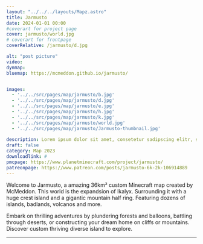 ```yaml
---
layout: "../../../layouts/Mapz.astro"
title: Jarmusto
date: 2024-01-01 00:00 
#coverart for project page
cover: jarmusto/world.jpg
# coverart for frontpage
coverRelative: /jarmusto/d.jpg

alt: "post picture"
video:
dynmap: 
bluemap: https://mcmeddon.github.io/jarmusto/


images:
  - '../../src/pages/map/jarmusto/b.jpg'
  - '../../src/pages/map/jarmusto/d.jpg'
  - '../../src/pages/map/jarmusto/e.jpg'
  - '../../src/pages/map/jarmusto/h.jpg'
  - '../../src/pages/map/jarmusto/k.jpg'
  - '../../src/pages/map/jarmusto/world.jpg'
  - '../../src/pages/map/jarmusto/Jarmusto-thumbnail.jpg'
  
description: Lorem ipsum dolor sit amet, consetetur sadipscing elitr, sed diam nonumy eirmod tempor invidunt ut labore et
draft: false
category: Map 2023
downloadlink: #
pmcpage: https://www.planetminecraft.com/project/jarmusto/
patreonpage: https://www.patreon.com/posts/jarmusto-6k-2k-106914889
---
```


Welcome to Jarmusto,
a amazing 36km² custom Minecraft map created by McMeddon. This world is the expandsion of Ikalyx. Surrounding it with a huge crest island and a gigantic mountain half ring. Featuring dozens of islands, badlands, volcanos and more.

Embark on thrilling adventures by plundering forests and balloons, battling through deserts, or constructing your dream home on cliffs or mountains. Discover custom thriving diverse island to explore.

-----
